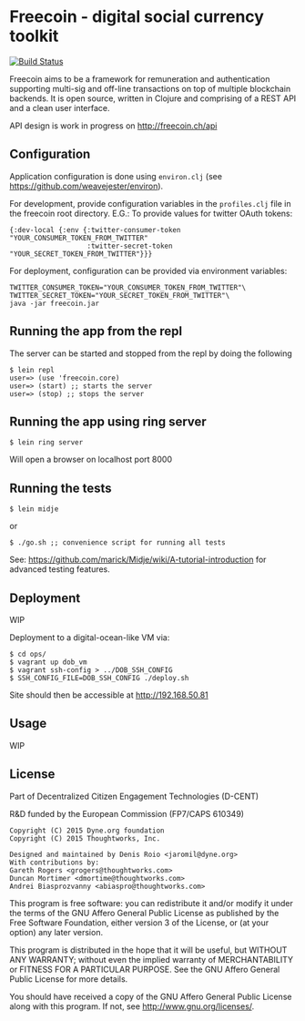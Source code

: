 # Freecoin - digital social currency toolkit

[![Build Status](https://travis-ci.org/d-cent/freecoin.svg?branch=master)](https://travis-ci.org/d-cent/freecoin)

Freecoin aims to be a framework for remuneration and authentication supporting multi-sig and off-line transactions on top of multiple blockchain backends. It is open source, written in Clojure and comprising of a REST API and a clean user interface.

API design is work in progress on http://freecoin.ch/api

## Configuration

Application configuration is done using `environ.clj` (see https://github.com/weavejester/environ).

For development, provide configuration variables in the `profiles.clj` file in the freecoin root directory.
E.G.: To provide values for twitter OAuth tokens:

```
{:dev-local {:env {:twitter-consumer-token "YOUR_CONSUMER_TOKEN_FROM_TWITTER"
                   :twitter-secret-token "YOUR_SECRET_TOKEN_FROM_TWITTER"}}}
```

For deployment, configuration can be provided via environment variables:
```
TWITTER_CONSUMER_TOKEN="YOUR_CONSUMER_TOKEN_FROM_TWITTER"\
TWITTER_SECRET_TOKEN="YOUR_SECRET_TOKEN_FROM_TWITTER"\
java -jar freecoin.jar
```

## Running the app from the repl

The server can be started and stopped from the repl by doing the following

```
$ lein repl
user=> (use 'freecoin.core)
user=> (start) ;; starts the server
user=> (stop) ;; stops the server
```

## Running the app using ring server

```
$ lein ring server
```

Will open a browser on localhost port 8000

## Running the tests

```
$ lein midje
```
or
```
$ ./go.sh ;; convenience script for running all tests
```
See: https://github.com/marick/Midje/wiki/A-tutorial-introduction for advanced testing features.

## Deployment

WIP

Deployment to a digital-ocean-like VM via:

```
$ cd ops/
$ vagrant up dob_vm
$ vagrant ssh-config > ../DOB_SSH_CONFIG
$ SSH_CONFIG_FILE=DOB_SSH_CONFIG ./deploy.sh
```

Site should then be accessible at http://192.168.50.81

## Usage

WIP

## License

Part of Decentralized Citizen Engagement Technologies (D-CENT)

R&D funded by the European Commission (FP7/CAPS 610349) 

```
Copyright (C) 2015 Dyne.org foundation
Copyright (C) 2015 Thoughtworks, Inc.
```

```
Designed and maintained by Denis Roio <jaromil@dyne.org>
With contributions by:
Gareth Rogers <grogers@thoughtworks.com>
Duncan Mortimer <dmortime@thoughtworks.com>
Andrei Biasprozvanny <abiaspro@thoughtworks.com>
```

This program is free software: you can redistribute it and/or modify
it under the terms of the GNU Affero General Public License as published by
the Free Software Foundation, either version 3 of the License, or
(at your option) any later version.

This program is distributed in the hope that it will be useful,
but WITHOUT ANY WARRANTY; without even the implied warranty of
MERCHANTABILITY or FITNESS FOR A PARTICULAR PURPOSE.  See the
GNU Affero General Public License for more details.

You should have received a copy of the GNU Affero General Public License
along with this program.  If not, see <http://www.gnu.org/licenses/>.

